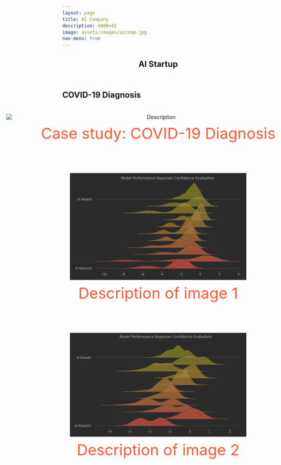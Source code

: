 ```yaml
---
layout: page
title: AI Company
description: 4000+AI
image: assets/images/aicomp.jpg
nav-menu: true
---
```


<!-- Main -->
<div id="main" class="alt">

<!-- One -->
<section id="one">
	<div class="inner">
		<header class="major">
			<h1>AI Startup</h1>
		</header>

<!-- Content -->
<h2 id="content">COVID-19 Diagnosis</h2>
<style>
.image-container{
	display: flex;
	justify-content: center;
	gap: 20px;
}
</style>

<style>
.image-block{
	text-align: center;
	margin: 20px;
}

.image-description{
	color: #FF5733;
	font-size: 40px;
	margin-top: 10px;
}


</style>
<style>
.my-image{
	width: 800px;
	height: auto;
	display: block;
	margin-left: auto;
	margin-right: auto;
	margin-top: auto;
}
</style>


<!-- <img src="assets/images/firstgif.gif" alt="Description" class="my-image">

<img src="assets/images/firstgif.gif" alt="Description" class="my-image1"> -->

<div class="image-container">
<div class="image-block">
	<img src="assets/images/startup2.gif" alt="Description" class="my-image">
	<p class="image-description"> Case study: COVID-19 Diagnosis</p>
	</div>
</div>


<div class="image-container">
	<div class="image-block">
	<img src="assets/images/startup.png" alt="Description" class="my-image">
	<p class="image-description"> Description of image 1 </p>
	</div>
</div>


<div class="image-container">
<div class="image-block">
	<img src="assets/images/startup1.png" alt="Description" class="my-image">
	<p class="image-description"> Description of image 2 </p>
	</div>
</div>



